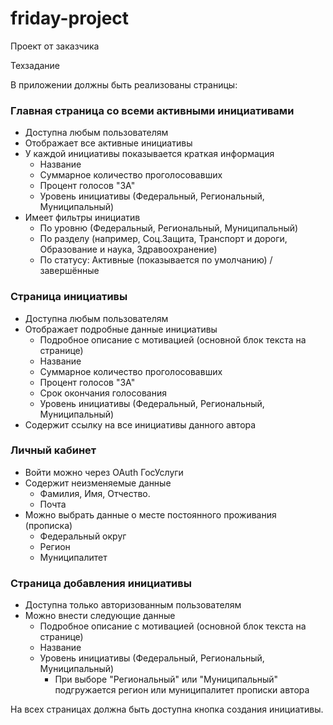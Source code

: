 # friday-project

Проект от заказчика

Техзадание

В приложении должны быть реализованы страницы:

### Главная страница со всеми активными инициативами

- Доступна любым пользователям
- Отображает все активные инициативы
- У каждой инициативы показывается краткая информация
  - Название
  - Суммарное количество проголосовавших
  - Процент голосов "ЗА"
  - Уровень инициативы (Федеральный, Региональный, Муниципальный)
- Имеет фильтры инициатив
  - По уровню (Федеральный, Региональный, Муниципальный)
  - По разделу (например, Соц.Защита, Транспорт и дороги, Образование и наука, Здравоохранение)
  - По статусу: Активные (показывается по умолчанию) / завершённые

### Страница инициативы

- Доступна любым пользователям
- Отображает подробные данные инициативы
  - Подробное описание с мотивацией (основной блок текста на странице)
  - Название
  - Суммарное количество проголосовавших
  - Процент голосов "ЗА"
  - Срок окончания голосования
  - Уровень инициативы (Федеральный, Региональный, Муниципальный)
- Содержит ссылку на все инициативы данного автора

### Личный кабинет

- Войти можно через OAuth ГосУслуги
- Содержит неизменяемые данные
  - Фамилия, Имя, Отчество.
  - Почта
- Можно выбрать данные о месте постоянного проживания (прописка)
  - Федеральный округ
  - Регион
  - Муниципалитет

### Страница добавления инициативы

- Доступна только авторизованным пользователям
- Можно внести следующие данные
  - Подробное описание с мотивацией (основной блок текста на странице)
  - Название
  - Уровень инициативы (Федеральный, Региональный, Муниципальный)
    - При выборе "Региональный" или "Муниципальный" подгружается регион или муниципалитет прописки автора

На всех страницах должна быть доступна кнопка создания инициативы.
